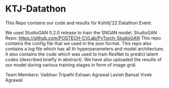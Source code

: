 # KTJ-Datathon
This Repo contains our code and results for Kshitij'22 Datathon Event.

We used StudioGAN 0.2.0 release to train the SNGAN model. 
StudioGAN Repo: https://github.com/POSTECH-CVLab/PyTorch-StudioGAN 
This repo contains the config file that we used in the json format.
This repo also contains a log file which has all th hyperparameters and model architecture.
It also contains the code which was used to train ResNet to predict latent codes (described briefly in abstract).
We have also uploaded the results of our model during various training stages in form of image grid.

Team Members:
Vaibhav Tripathi
Eshaan Agrawal
Lavish Bansal
Vivek Agrawal
